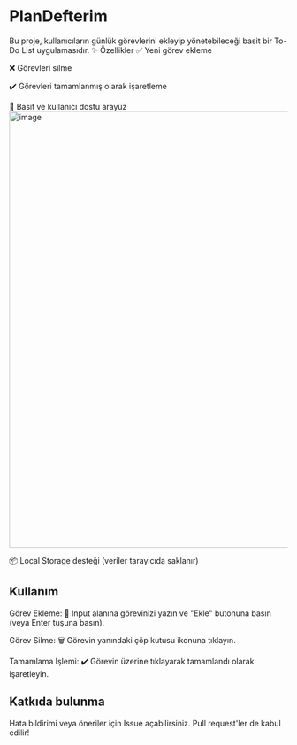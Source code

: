 # PlanDefterim

Bu proje, kullanıcıların günlük görevlerini ekleyip yönetebileceği basit bir To-Do List uygulamasıdır.
✨ Özellikler
✅ Yeni görev ekleme

❌ Görevleri silme

✔️ Görevleri tamamlanmış olarak işaretleme

📅 Basit ve kullanıcı dostu arayüz
<img width="883" height="789" alt="image" src="https://github.com/user-attachments/assets/04a6ae16-dd63-493f-807b-d869e561e7f9" />

📦 Local Storage desteği (veriler tarayıcıda saklanır)
## Kullanım
Görev Ekleme:
📌 Input alanına görevinizi yazın ve "Ekle" butonuna basın (veya Enter tuşuna basın).

Görev Silme:
🗑️ Görevin yanındaki çöp kutusu ikonuna tıklayın.

Tamamlama İşlemi:
✔️ Görevin üzerine tıklayarak tamamlandı olarak işaretleyin.

## Katkıda bulunma 
Hata bildirimi veya öneriler için Issue açabilirsiniz. Pull request'ler de kabul edilir!

